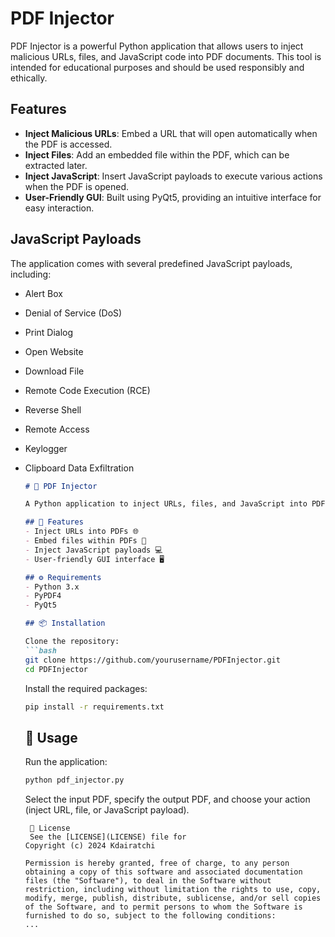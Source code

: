 # PDF Injector

PDF Injector is a powerful Python application that allows users to inject malicious URLs, files, and JavaScript code into PDF documents. This tool is intended for educational purposes and should be used responsibly and ethically.

## Features

- **Inject Malicious URLs**: Embed a URL that will open automatically when the PDF is accessed.
- **Inject Files**: Add an embedded file within the PDF, which can be extracted later.
- **Inject JavaScript**: Insert JavaScript payloads to execute various actions when the PDF is opened.
- **User-Friendly GUI**: Built using PyQt5, providing an intuitive interface for easy interaction.

## JavaScript Payloads

The application comes with several predefined JavaScript payloads, including:

- Alert Box
- Denial of Service (DoS)
- Print Dialog
- Open Website
- Download File
- Remote Code Execution (RCE)
- Reverse Shell
- Remote Access
- Keylogger
- Clipboard Data Exfiltration

   ```markdown
   # 📄 PDF Injector

   A Python application to inject URLs, files, and JavaScript into PDF documents using PyPDF4 and PyQt5. 

   ## 🚀 Features
   - Inject URLs into PDFs 🌐
   - Embed files within PDFs 📁
   - Inject JavaScript payloads 💻
   - User-friendly GUI interface 🖥️

   ## ⚙️ Requirements
   - Python 3.x
   - PyPDF4
   - PyQt5

   ## 📦 Installation

   Clone the repository:
   ```bash
   git clone https://github.com/yourusername/PDFInjector.git
   cd PDFInjector
   ```

   Install the required packages:
   ```bash
   pip install -r requirements.txt
   ```

   ## 🎉 Usage

   Run the application:
   ```bash
   python pdf_injector.py
   ```

   Select the input PDF, specify the output PDF, and choose your action (inject URL, file, or JavaScript payload). 
   ```
    📝 License
    See the [LICENSE](LICENSE) file for 
   Copyright (c) 2024 Kdairatchi

   Permission is hereby granted, free of charge, to any person obtaining a copy of this software and associated documentation files (the "Software"), to deal in the Software without restriction, including without limitation the rights to use, copy, modify, merge, publish, distribute, sublicense, and/or sell copies of the Software, and to permit persons to whom the Software is furnished to do so, subject to the following conditions:
   ...
   ```
